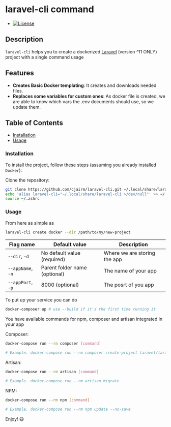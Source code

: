 laravel-cli command
=============

* [![License](https://img.shields.io/badge/License-MIT-blue.svg)](https://opensource.org/licenses/MIT)

Description
-----------

`laravel-cli` helps you to create a dockerized [Laravel](https://laravel.com/docs/11.x) (version ^11 ONLY) project with a single command usage

Features
--------

* **Creates Basic Docker templating**: It creates and downloads needed files. 
* **Replaces some variables for custom ones**: As docker file is created, we are able to know which vars the .env documents should use, so we update them.

Table of Contents
-----------------

* [Installation](#installation)
* [Usage](#usage)

### Installation

To install the project, follow these steps (assuming you already installed `Docker`):

Clone the repository:

```bash
git clone https://github.com/cjairm/laravel-cli.git ~/.local/share/laravel-cli >/dev/null
echo 'alias laravel-cli="~/.local/share/laravel-cli >/dev/null"' >> ~/.zshrc
source ~/.zshrc
```

### Usage
From here as simple as

```bash
laravel-cli create docker --dir /path/to/my/new-project
```

| Flag name         | Default value                 | Description          |
| ----------------- | ----------------------------- | -------------------- |
| `--dir`, `-d`     | No default value   (required) | Where we are storing the app |
| `--appName`, `-n` | Parent folder name (optional) | The name of your app |
| `--appPort`, `-p` | 8000               (optional) | The posrt of you app |

To put up your service you can do

```bash
docker-composer up # use --build if it's the first time running it
```

You have available commands for npm, composer and artisan integrated in your app

Composer:
```bash
docker-compose run --rm composer [command]

# Example. docker-compose run --rm composer create-project laravel/laravel:^11.0 .
```

Artisan:
```bash
docker-compose run --rm artisan [command]

# Example. docker-compose run --rm artisan migrate
```

NPM:
```bash
docker-compose run --rm npm [command]

# Example. docker-compose run --rm npm update --no-save
```

Enjoy! :smiley:
